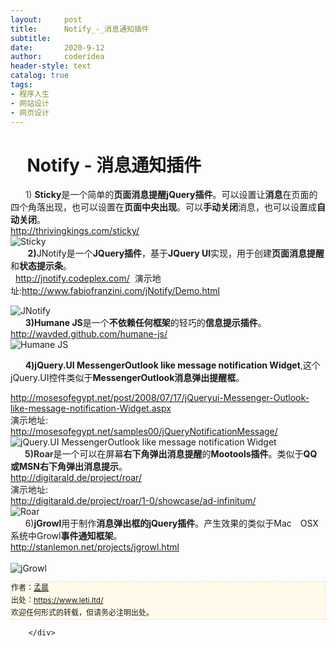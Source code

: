 ```yaml
---
layout:     post
title:      Notify_-_消息通知插件
subtitle:   
date:       2020-9-12
author:     coderidea
header-style: text
catalog: true
tags:
- 程序人生
- 网站设计
- 网页设计
--- 
```

<div class="postBody">
			<div id="cnblogs_post_body" class="blogpost-body"><div>
<div>
<h1>    Notify - 消息通知插件</h1>
<div>      <span style="color:#333333;">1)</span> <strong>Sticky</strong>是一个简单的<strong>页面消息提醒jQuery插件</strong>。可以设置让<strong>消息</strong>在页面的四个角落出现，也可以设置在<strong>页面中央出现</strong>。可以<strong>手动关闭</strong>消息，也可以设置成<strong>自动关闭</strong>。</div>
</div>
<div>
<div><a href="http://thrivingkings.com/sticky/">http://thrivingkings.com/sticky/</a></div>
<div></div>
</div>
</div>
<div><img src="http://www.open-lib.com/attachment/2011-08/17-20-17-40a.jpg" alt="Sticky" /></div>
<div></div>
<div>       <strong>2)</strong>JNotify是一个<strong>JQuery插件</strong>，基于<strong>JQuery UI</strong>实现，用于创建<strong>页面消息提醒</strong>和<strong>状态提示条</strong>。</div>
<div></div>
<div>  <a href="http://jnotify.codeplex.com/">http://jnotify.codeplex.com/</a>  演示地址:<a href="http://www.fabiofranzini.com/jNotify/Demo.html">http://www.fabiofranzini.com/jNotify/Demo.html</a></div>
<p></p>
<div><img src="http://www.open-lib.com/attachment/2010-06-10/20-16-3g.jpg" alt="JNotify" style="border-width:0px;" /></div>
<div></div>
<div>
<div>      <strong>3)Humane JS</strong>是一个<strong>不依赖任何框架</strong>的轻巧的<strong>信息提示插件</strong>。</div>
</div>
<div><a href="http://wavded.github.com/humane-js/">http://wavded.github.com/humane-js/</a></div>
<div></div>
<div><img src="http://www.open-lib.com/attachment/2011-05/06-21-3-15a.jpg" alt="Humane JS" style="border-width:0px;" /></div>
<div>
<p style="margin-left:auto;text-indent:0px;"></p>
<p style="margin-left:auto;text-indent:0px;">      <strong>4)jQuery.UI MessengerOutlook like message notification Widget</strong>,这个jQuery.UI控件类似于<strong>MessengerOutlook消息弹出提醒框</strong>。</p>
</div>
<div>
<div>
<div><a href="http://mosesofegypt.net/post/2008/07/17/jQueryui-Messenger-Outlook-like-message-notification-Widget.aspx">http://mosesofegypt.net/post/2008/07/17/jQueryui-Messenger-Outlook-like-message-notification-Widget.aspx</a></div>
</div>
<div>
<div>演示地址:</div>
<div><a href="http://mosesofegypt.net/samples00/jQueryNotificationMessage/">http://mosesofegypt.net/samples00/jQueryNotificationMessage/</a></div>
</div>
<div><img src="http://www.open-lib.com/attachment/2009-09-10/20-58-35a.jpg" alt="jQuery.UI MessengerOutlook like message notification Widget" /></div>
<div></div>
<div>
<div></div>
</div>
</div>
<div>
<div>     <strong><span style="color:#333333;"> 5)</span></strong><strong><span style="color:#333333;">Roar</span></strong>是一个可以在屏幕<strong>右下角弹出消息提醒</strong>的<strong>Mootools插件</strong>。类似于<strong>QQ或MSN右下角弹出消息提示</strong>。</div>
<div>
<div>
<div><a href="http://digitarald.de/project/roar/">http://digitarald.de/project/roar/</a></div>
</div>
<div>
<div>演示地址:</div>
<div><a href="http://digitarald.de/project/roar/1-0/showcase/ad-infinitum/">http://digitarald.de/project/roar/1-0/showcase/ad-infinitum/</a></div>
</div>
</div>
</div>
<div><img src="http://www.open-lib.com/attachment/2009-08-18/0-9-57e.jpg" alt="Roar" /></div>
<div></div>
<div>
<div>      6)<strong>jGrowl</strong>用于制作<strong>消息弹出框的jQuery插件</strong>。产生效果的类似于Mac　OSX系统中Growl<strong>事件通知框架</strong>。</div>
<div>
<div>
<div><a href="http://stanlemon.net/projects/jgrowl.html">http://stanlemon.net/projects/jgrowl.html</a></div>
</div>
</div>
<br /><div><img src="http://www.open-lib.com/attachment/2010-05-18/10-48-27a.jpg" alt="jGrowl" /></div>
<div></div>
</div>


<div id="ckepop">
<div></div>
<div style="clear:both;"></div>
</div>
<div>
<p id="PSignature" style="line-height:20px;background:#FFFAEA no-repeat 2% 50%;font-size:12px;border:#e0e0e0 1px dashed;">作者：<a href="https://www.leti.ltd/">孟晨</a> <br /> 出处：<a href="https://www.leti.ltd/">https://www.leti.ltd/</a> <br />欢迎任何形式的转载，但请务必注明出处。</p>
</div></div><div id="MySignature"></div>
<div class="clear"></div>
<div id="blog_post_info_block">
<div id="BlogPostCategory"></div>
<div id="EntryTag"></div>
<div id="blog_post_info">
</div>
<div class="clear"></div>
<div id="post_next_prev"></div>
</div>


		</div>